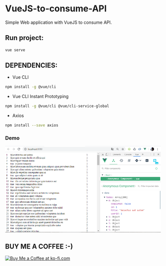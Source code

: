# VueJS-to-consume-API
Simple Web application with VueJS to consume API.

## Run project:

```bash
vue serve
```

## DEPENDENCIES:
- Vue CLI
```bash
npm install -g @vue/cli
```

- Vue CLI Instant Prototyping
```bash
npm install -g @vue/cli @vue/cli-service-global
```

- Axios
```bash
npm install --save axios
```

### Demo
![vuejs simple to consume api](extras/img/demo.png)

## BUY ME A COFFEE :-)
<a href='https://ko-fi.com/fernandocalmet' target='_blank'>
  <img height='36' style='border:0px;height:36px;' src='https://az743702.vo.msecnd.net/cdn/kofi3.png?v=2' border='0' alt='Buy Me a Coffee at ko-fi.com' />
</a>